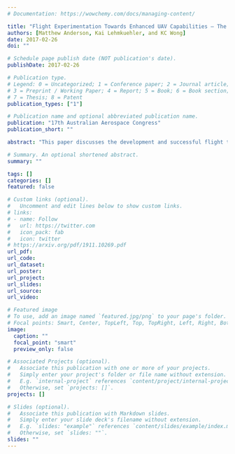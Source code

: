 ```yaml
---
# Documentation: https://wowchemy.com/docs/managing-content/

title: "Flight Experimentation Towards Enhanced UAV Capabilities – The Multi-rotor Air-Crane"
authors: [Matthew Anderson, Kai Lehmkuehler, and KC Wong]
date: 2017-02-26
doi: ""

# Schedule page publish date (NOT publication's date).
publishDate: 2017-02-26

# Publication type.
# Legend: 0 = Uncategorized; 1 = Conference paper; 2 = Journal article;
# 3 = Preprint / Working Paper; 4 = Report; 5 = Book; 6 = Book section;
# 7 = Thesis; 8 = Patent
publication_types: ["1"]

# Publication name and optional abbreviated publication name.
publication: "17th Australian Aerospace Congress"
publication_short: ""

abstract: "This paper discusses the development and successful flight testing of a multirotor sky-crane system used for launching aircraft from altitude.  Research and testing has been conducted on the  configuration  of  the  multi-rotor, the length of the cable to reduce the influence of the downwash on the load, the launch cradle design which holds the load in the correct position until release and the launch procedures to ensure safe operation of both the multi-rotor and the test airframe. Flight testing with an instrumented test aircraft allowed the determination of the optimum launch attitude and the general operating procedures, including a fast and safe method for the sky-crane to rapidly descent from altitude after the launch."

# Summary. An optional shortened abstract.
summary: ""

tags: []
categories: []
featured: false

# Custom links (optional).
#   Uncomment and edit lines below to show custom links.
# links:
# - name: Follow
#   url: https://twitter.com
#   icon_pack: fab
#   icon: twitter
# https://arxiv.org/pdf/1911.10269.pdf
url_pdf:
url_code:
url_dataset:
url_poster:
url_project:
url_slides:
url_source:
url_video:

# Featured image
# To use, add an image named `featured.jpg/png` to your page's folder. 
# Focal points: Smart, Center, TopLeft, Top, TopRight, Left, Right, BottomLeft, Bottom, BottomRight.
image:
  caption: ""
  focal_point: "smart"
  preview_only: false

# Associated Projects (optional).
#   Associate this publication with one or more of your projects.
#   Simply enter your project's folder or file name without extension.
#   E.g. `internal-project` references `content/project/internal-project/index.md`.
#   Otherwise, set `projects: []`.
projects: []

# Slides (optional).
#   Associate this publication with Markdown slides.
#   Simply enter your slide deck's filename without extension.
#   E.g. `slides: "example"` references `content/slides/example/index.md`.
#   Otherwise, set `slides: ""`.
slides: ""
---
```

